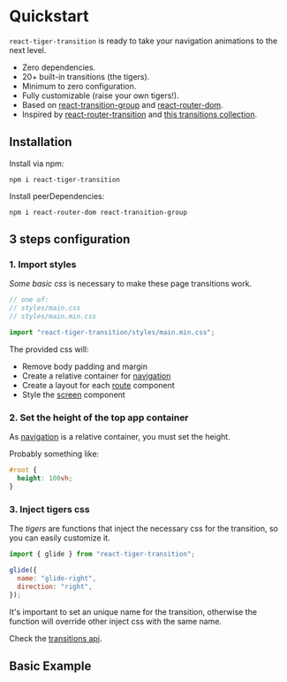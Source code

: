 # Quickstart

`react-tiger-transition` is ready to take your navigation animations to the next level.

- Zero dependencies.
- 20+ built-in transitions (the tigers).
- Minimum to zero configuration.
- Fully customizable (raise your own tigers!).
- Based on [react-transition-group](https://github.com/reactjs/react-transition-group) and [react-router-dom](https://github.com/ReactTraining/react-router).
- Inspired by [react-router-transition](https://github.com/maisano/react-router-transition) and [this transitions collection](https://tympanus.net/codrops/2013/05/07/a-collection-of-page-transitions/).

## Installation

Install via npm:

```
npm i react-tiger-transition
```

Install peerDependencies:

```
npm i react-router-dom react-transition-group
```

## 3 steps configuration

### 1. Import styles

*Some basic css* is necessary to make these page transitions work.

```js
// one of:
// styles/main.css
// styles/main.min.css

import "react-tiger-transition/styles/main.min.css";
```

The provided css will:

  - Remove body padding and margin
  - Create a relative container for [navigation](/docs/navigation)
  - Create a layout for each [route](/docs/reoute) component
  - Style the [screen](/docs/screen) component


### 2. Set the height of the top app container

As [navigation](/docs/navigation) is a relative container, you must set the height.

Probably something like:

```css
#root {
  height: 100vh;
}
```


### 3. Inject tigers css

The *tigers* are functions that inject the necessary css for the transition, so you can easily customize it.

```js
import { glide } from "react-tiger-transition";

glide({
  name: "glide-right",
  direction: "right",
});
```

It's important to set an unique name for the transition, otherwise the function will override other inject css with the same name.

Check the [transitions api](/docs/transitions).

## Basic Example
